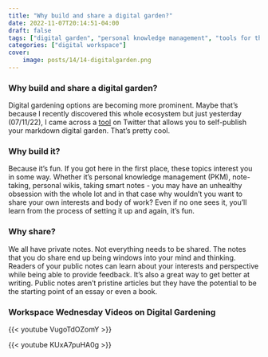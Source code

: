 ```yaml
---
title: "Why build and share a digital garden?"
date: 2022-11-07T20:14:51-04:00
draft: false
tags: ["digital garden", "personal knowledge management", "tools for thought"]
categories: ["digital workspace"]
cover:
    image: posts/14/14-digitalgarden.png
---
```


### Why build and share a digital garden?
Digital gardening options are becoming more prominent. Maybe that’s because I recently discovered this whole ecosystem but just yesterday (07/11/22), I came across a [tool](https://flowershow.app/blog/alpha-release) on Twitter that allows you to self-publish your markdown digital garden. That’s pretty cool.

### Why build it?
Because it’s fun. If you got here in the first place, these topics interest you in some way. Whether it’s personal knowledge management (PKM), note-taking, personal wikis, taking smart notes - you may have an unhealthy obsession with the whole lot and in that case why wouldn’t you want to share your own interests and body of work? Even if no one sees it, you’ll learn from the process of setting it up and again, it’s fun.

### Why share?
We all have private notes. Not everything needs to be shared. The notes that you do share end up being windows into your mind and thinking. Readers of your public notes can learn about your interests and perspective while being able to provide feedback. It’s also a great way to get better at writing. Public notes aren’t pristine articles but they have the potential to be the starting point of an essay or even a book.

### Workspace Wednesday Videos on Digital Gardening

{{< youtube VugoTdOZomY >}}

{{< youtube KUxA7puHA0g >}}